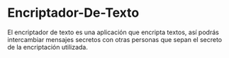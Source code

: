 # Encriptador-De-Texto
El encriptador de texto es una aplicación que encripta textos, así podrás intercambiar mensajes secretos con otras personas que sepan el secreto de la encriptación utilizada.
